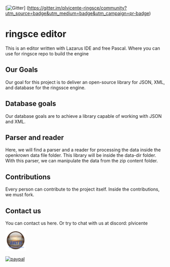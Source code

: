 [![Gitter](https://badges.gitter.im/plvicente-ringsce/community.svg)]
(https://gitter.im/plvicente-ringsce/community?utm_source=badge&utm_medium=badge&utm_campaign=pr-badge)

#  ringsce editor
This is an editor written with Lazarus IDE and free Pascal. Where you can use for ringsce repo to build the engine

## Our Goals
Our goal for this project is to deliver an open-source library for JSON, XML, and database for the ringssce engine.

## Database goals

Our database goals are to achieve a library capable of working with JSON and XML.

## Parser and reader
Here, we will find a parser and a reader for processing the data inside the openkrown data file folder. This library will be inside the data-dir folder. With this parser, we can manipulate the data from the zip content folder.

## Contributions
Every person can contribute to the project itself. Inside the contributions, we must fork.

## Contact us
You can contact us here. Or try to chat with us at discord: plvicente

![Screenshot](RINGSCE_v2.png)

[![paypal](https://www.paypalobjects.com/en_US/i/btn/btn_donateCC_LG.gif)](pdvicente@gleentech.com)

